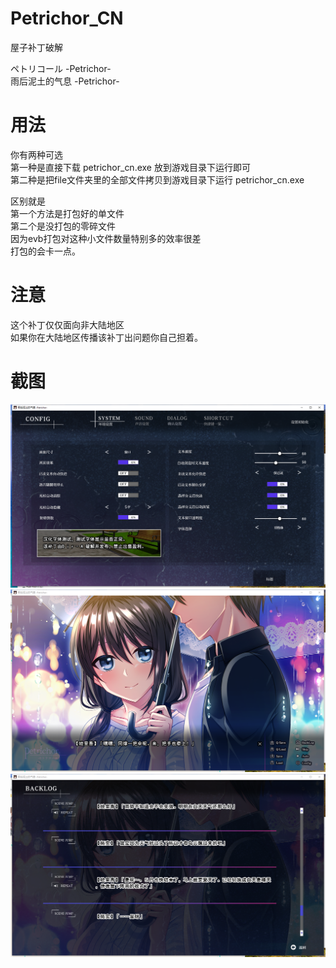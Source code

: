 # Petrichor_CN
屋子补丁破解

ペトリコール -Petrichor-  
雨后泥土的气息 -Petrichor-  

# 用法
你有两种可选  
第一种是直接下载 petrichor_cn.exe 放到游戏目录下运行即可  
第二种是把file文件夹里的全部文件拷贝到游戏目录下运行 petrichor_cn.exe  

区别就是  
第一个方法是打包好的单文件  
第二个是没打包的零碎文件  
因为evb打包对这种小文件数量特别多的效率很差  
打包的会卡一点。  

# 注意
这个补丁仅仅面向非大陆地区  
如果你在大陆地区传播该补丁出问题你自己担着。  

# 截图
![t0](image/t0.png)  
![t1](image/t1.png)  
![t2](image/t2.png)  
